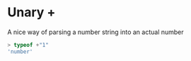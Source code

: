 # Unary +
A nice way of parsing a number string into an actual number

```js
> typeof +"1"
'number'
```
